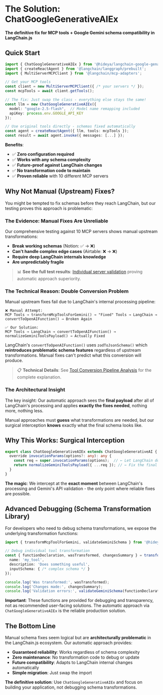 # The Solution: ChatGoogleGenerativeAIEx

**The definitive fix for MCP tools + Google Gemini schema compatibility in LangChain.js**

## Quick Start

```typescript
import { ChatGoogleGenerativeAIEx } from '@hideya/langchain-google-genai-ex';
import { createReactAgent } from '@langchain/langgraph/prebuilt';
import { MultiServerMCPClient } from '@langchain/mcp-adapters';

// Get your MCP tools
const client = new MultiServerMCPClient({ /* your servers */ });
const mcpTools = await client.getTools();

// The fix: Just swap the class - everything else stays the same!
const llm = new ChatGoogleGenerativeAIEx({ 
  model: "google-2.5-flash",  // Model name remapping included
  apiKey: process.env.GOOGLE_API_KEY 
});

// Use original tools directly - schemas fixed automatically
const agent = createReactAgent({ llm, tools: mcpTools });
const result = await agent.invoke({ messages: [...] });
```

**Benefits**:
- ✅ **Zero configuration required**
- ✅ **Works with any schema complexity**
- ✅ **Future-proof against LangChain changes**
- ✅ **No transformation code to maintain**
- ✅ **Proven reliable** with 10 different MCP servers

## Why Not Manual (Upstream) Fixes?

You might be tempted to fix schemas before they reach LangChain, but our testing proves this approach is problematic:

### The Evidence: Manual Fixes Are Unreliable

Our comprehensive testing against 10 MCP servers shows manual upstream transformations:

- **Break working schemas** (Notion: ✅ → ❌)
- **Can't handle complex edge cases** (Airtable: ❌ → ❌) 
- **Require deep LangChain internals knowledge**
- **Are unpredictably fragile**

> 📊 **See the full test results**: [Individual server validation](../src/test/individual-servers.test.ts) proving automatic approach superiority.

### The Technical Reason: Double Conversion Problem

Manual upstream fixes fail due to LangChain's internal processing pipeline:

```
❌ Manual Attempt:
MCP Tools → transformMcpToolsForGemini() → "Fixed" Tools → LangChain → convertToOpenAIFunction() → Broken Again

✅ Our Solution:  
MCP Tools → LangChain → convertToOpenAIFunction() → normalizeGeminiToolsPayload() → Actually Fixed
```

LangChain's `convertToOpenAIFunction()` uses `zodToJsonSchema()` which **reintroduces problematic schema features** regardless of upstream transformations. Manual fixes can't predict what this conversion will produce.

> 📋 **Technical Details**: See [Tool Conversion Pipeline Analysis](../LANGCHAIN_TOOL_CONVERSION_PIPELINE.md) for the complete explanation.

### The Architectural Insight

The key insight: Our automatic approach sees the **final payload** after all of LangChain's processing and applies **exactly the fixes needed**, nothing more, nothing less.

Manual approaches must **guess** what transformations are needed, but our surgical interception **knows** exactly what the final schema looks like.

## Why This Works: Surgical Interception

```typescript
export class ChatGoogleGenerativeAIEx extends ChatGoogleGenerativeAI {
  override invocationParams(options?: any): any {
    const req = super.invocationParams(options);  // ← Let LangChain do ALL its processing
    return normalizeGeminiToolsPayload({ ...req }); // ← Fix the final result
  }
}
```

**The magic**: We intercept at the **exact moment** between LangChain's processing and Gemini's API validation - the only point where reliable fixes are possible.

## Advanced Debugging (Schema Transformation Library)

For developers who need to debug schema transformations, we expose the underlying transformation functions:

```typescript
import { transformMcpToolForGemini, validateGeminiSchema } from '@hideya/langchain-google-genai-ex/schema-adapter';

// Debug individual tool transformation
const { functionDeclaration, wasTransformed, changesSummary } = transformMcpToolForGemini({
  name: 'my_tool',
  description: 'Does something useful', 
  inputSchema: { /* complex schema */ }
});

console.log('Was transformed:', wasTransformed);
console.log('Changes made:', changesSummary);
console.log('Validation errors:', validateGeminiSchema(functionDeclaration.parameters));
```

**Important**: These functions are provided for debugging and transparency, not as recommended user-facing solutions. The automatic approach via `ChatGoogleGenerativeAIEx` is the reliable production solution.

## The Bottom Line

Manual schema fixes seem logical but are **architecturally problematic** in the LangChain.js ecosystem. Our automatic approach provides:

- **Guaranteed reliability**: Works regardless of schema complexity
- **Zero maintenance**: No transformation code to debug or update
- **Future compatibility**: Adapts to LangChain internal changes automatically
- **Simple migration**: Just swap the import

**The definitive solution**: Use `ChatGoogleGenerativeAIEx` and focus on building your application, not debugging schema transformations.